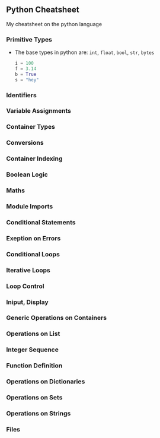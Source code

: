 ## Python Cheatsheet

My cheatsheet on the python language

### Primitive Types

- The base types in python are: `int`, `float`, `bool`, `str`, `bytes`
  ```python
  i = 100
  f = 3.14
  b = True
  s = "hey"
  ```
  
### Identifiers

### Variable Assignments

### Container Types

### Conversions

### Container Indexing

### Boolean Logic 

### Maths

### Module Imports

### Conditional Statements

### Exeption on Errors

### Conditional Loops

### Iterative Loops 

### Loop Control

### Iniput, Display

### Generic Operations on Containers

### Operations on List

### Integer Sequence 

### Function Definition

### Operations on Dictionaries

### Operations on Sets 

### Operations on Strings 

### Files

